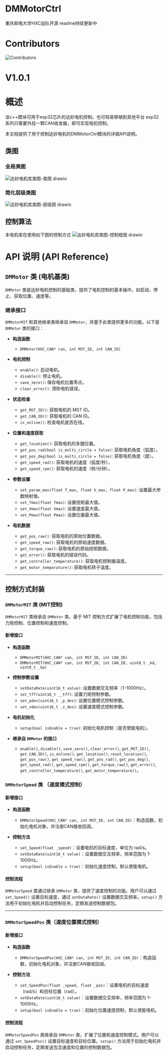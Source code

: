 # DMMotorCtrl
重庆邮电大学HXC战队开源
readme持续更新中
# Contributors
![Contributors](https://contrib.rocks/image?repo=CQUPTHXC/DMMotorCtrl)
# V1.0.1
# 概述

该c++模块可用于esp32芯片的达妙电机控制。也可轻易移植到其他平台
esp32系列只需要外挂一颗CAN收发器，即可实现电机控制。

本文档提供了用于控制达妙电机的DMMotorCtrl模块的详细API说明。

## 类图
### 全局类图
![达妙电机库类图-类图 drawio](https://github.com/user-attachments/assets/3d313aa6-f2fe-4880-a2fc-1a077bce5193)
### 简化层级类图
![达妙电机库类图-层级图 drawio](https://github.com/user-attachments/assets/4baa4e1a-9c21-4fa1-b428-23044a3cf777)


## 控制算法
本电机库在使用如下图的控制方式
![达妙电机库类图-控制框图 drawio](https://github.com/user-attachments/assets/7da03e5d-c6b5-4a23-85b4-fa25aca78073)


# API 说明 (API Reference)

## `DMMotor` 类 (电机基类)

`DMMotor` 类是达妙电机控制的基础类，提供了电机控制的基本操作，如启动、停止、获取位置、速度等。

### 继承接口

`DMMotorMIT` 和其他继承类继承自 `DMMotor`，并基于此类提供更多的功能。以下是 `DMMotor` 类的接口：

* **构造函数**

  * `DMMotor(HXC_CAN* can, int MST_ID, int CAN_ID)`

* **电机控制**

  * `enable()`: 启动电机。
  * `disable()`: 停止电机。
  * `save_zero()`: 保存电机位置零点。
  * `clear_error()`: 清除电机错误。

* **状态检查**

  * `get_MST_ID()`: 获取电机的 MST ID。
  * `get_CAN_ID()`: 获取电机的 CAN ID。
  * `is_online()`: 检查电机是否在线。

* **位置和速度获取**

  * `get_location()`: 获取电机的多圈位置。
  * `get_pos_rad(bool is_multi_circle = false)`: 获取电机角度（弧度）。
  * `get_pos_deg(bool is_multi_circle = false)`: 获取电机角度（度）。
  * `get_speed_rad()`: 获取电机的速度（弧度/秒）。
  * `get_speed_rpm()`: 获取电机的速度（转/分钟）。

* **参数设置**

  * `set_param_max(float T_max, float V_max, float P_max)`: 设置最大参数映射值。
  * `set_Tmax(float Tmax)`: 设置扭矩最大值。
  * `set_Vmax(float Vmax)`: 设置速度最大值。
  * `set_Pmax(float Pmax)`: 设置位置最大值。

* **电机数据**

  * `get_pos_raw()`: 获取电机的原始位置数据。
  * `get_speed_raw()`: 获取电机的原始速度数据。
  * `get_torque_raw()`: 获取电机的原始扭矩数据。
  * `get_error()`: 获取电机的错误代码。
  * `get_controller_temperature()`: 获取电机控制器温度。
  * `get_motor_temperature()`: 获取电机转子温度。

---

## 控制方式封装
### `DMMotorMIT` 类 (MIT控制)

`DMMotorMIT` 类继承自 `DMMotor` 类，基于 MIT 控制方式扩展了电机控制功能，包括力矩控制、位置控制和速度控制。

#### 新增接口

* **构造函数**

  * `DMMotorMIT(HXC_CAN* can, int MST_ID, int CAN_ID)`
  * `DMMotorMIT(HXC_CAN* can, int MST_ID, int CAN_ID, uint8_t _kd, uint8_t _kp)`

* **控制参数设置**

  * `setDataRate(uint16_t value)`: 设置数据交互频率（1-1000Hz）。
  * `set_tff(uint16_t __tff)`: 设置力矩控制参数。
  * `set_pdes(uint16_t _p_des)`: 设置位置模式控制参数。
  * `set_vdes(uint16_t _v_des)`: 设置速度模式控制参数。

* **电机初始化**

  * `setup(bool isEnable = true)`: 初始化电机控制（是否使能电机）。

* **继承自 `DMMotor` 的接口**

  * `enable()`, `disable()`, `save_zero()`, `clear_error()`, `get_MST_ID()`, `get_CAN_ID()`, `is_online()`, `get_location()`, `reset_location()`, `get_pos_raw()`, `get_speed_raw()`, `get_pos_rad()`, `get_pos_deg()`, `get_speed_rad()`, `get_speed_rpm()`, `get_torque_raw()`, `get_error()`, `get_controller_temperature()`, `get_motor_temperature()`。

### `DMMotorSpeed` 类 （速度模式控制）

#### 新增接口

* **构造函数**

  * `DMMotorSpeed(HXC_CAN* can, int MST_ID, int CAN_ID)`：构造函数，初始化电机对象，并注册CAN接收回调。

* **控制方法**

  * `set_Speed(float _speed)`：设置电机的目标速度，单位为 rad/s。
  * `setDataRate(uint16_t value)`：设置数据交互频率，频率范围为 1-1000Hz。
  * `setup(bool isEnable = true)`：初始化速度控制，默认使能电机。

#### 控制流程

`DMMotorSpeed` 类通过继承 `DMMotor` 类，提供了速度控制的功能。用户可以通过 `set_Speed()` 设置目标速度，通过 `setDataRate()` 设置数据交互频率。`setup()` 方法用于初始化电机并启动控制任务，定期发送控制数据包。

---

### `DMMotorSpeedPos` 类（速度位置模式控制）

#### 新增接口

* **构造函数**

  * `DMMotorSpeedPos(HXC_CAN* can, int MST_ID, int CAN_ID)`：构造函数，初始化电机对象，并注册CAN接收回调。

* **控制方法**

  * `set_SpeedPos(float _speed, float _pos)`：设置电机的目标速度（rad/s）和目标位置（rad）。
  * `setDataRate(uint16_t value)`：设置数据交互频率，频率范围为 1-1000Hz。
  * `setup(bool isEnable = true)`：初始化位置速度控制，默认使能电机。

#### 控制流程

`DMMotorSpeedPos` 类继承自 `DMMotor` 类，扩展了位置和速度控制模式。用户可以通过 `set_SpeedPos()` 设置目标速度和目标位置。`setup()` 方法用于初始化电机并启动控制任务，定期发送包含速度和位置的控制数据包。

